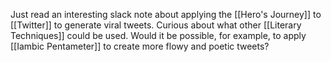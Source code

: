 Just read an interesting slack note about applying the [[Hero's Journey]] to [[Twitter]] to generate viral tweets. Curious about what other [[Literary Techniques]] could be used. Would it be possible, for example, to apply [[Iambic Pentameter]] to create more flowy and poetic tweets?